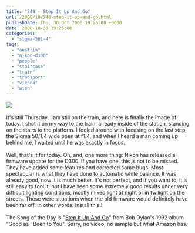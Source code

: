 ```yaml
---
title: "748 - Step It Up And Go"
url: /2008/10/748-step-it-up-and-go.html
publishDate: Thu, 30 Oct 2008 19:25:00 +0000
date: 2008-10-30 19:25:00
categories: 
  - "sigma-501-4"
tags: 
  - "austria"
  - "nikon-d300"
  - "people"
  - "staircase"
  - "train"
  - "transport"
  - "vienna"
  - "wien"
---
```

<a href="https://d25zfm9zpd7gm5.cloudfront.net/1200x1200/2008/20081030_165633_ps.jpg" target="_blank"><img src="https://d25zfm9zpd7gm5.cloudfront.net/0600x0600/2008/20081030_165633_ps.jpg"/></a><br/><br/>It's still Thursday, I am still on the train, and here is finally the image of today. I shot it on my way to the train, already inside of the station, standing on the stairs to the platform. I fooled around with focusing on the last step, the Sigma 50/1.4 wide open at f1.4, and when I heard a man coming up behind me, I waited until he was exactly in focus.<br/><br/> Well, that's it for today. Oh, and, one more thing: Nikon has released a firmware update for the D300. If you have one, this is not to be missed. They have added some features and corrected some bugs. Most spectacular is what they have done to automatic white balance. It was already good, now it is much better. It's not perfect, and if you want to, it is still easy to fool it, but I have seen some extremely good results under very difficult lighting conditions, mostly mixed light at night or in twilight on the streets. These were situations when the old firmware would definitely have been far off. In other words: Install this!!<br/><br/>The Song of the Day is "<a href="http://www.lyricstime.com/bob-dylan-step-it-up-and-go-lyrics.html" target="_blank">Step It Up And Go</a>" from Bob Dylan's 1992 album "Good as I Been to You". Sorry, no video, no sample but what Amazon has.
